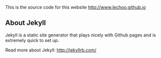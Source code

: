 This is the source code for this website http://www.lechoo.github.io

## About Jekyll
Jekyll is a static site generator that plays nicely with Github pages and is extremely quick to set up.

Read more about Jekyll: http://jekyllrb.com/
